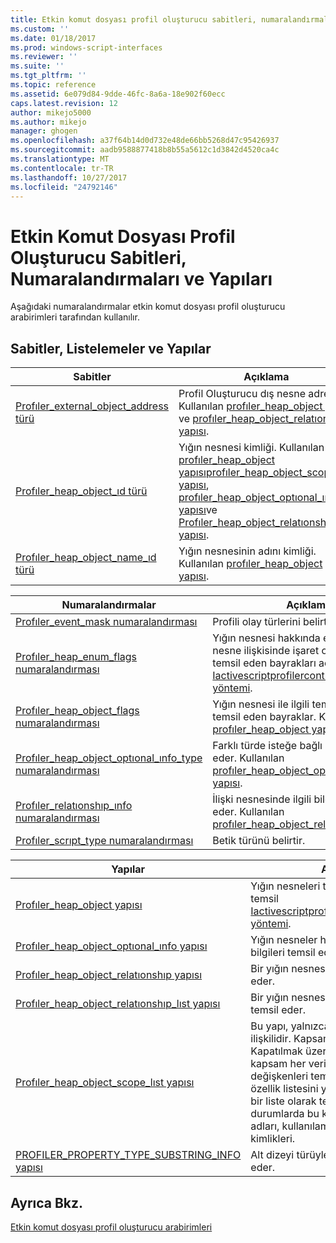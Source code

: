 ```yaml
---
title: Etkin komut dosyası profil oluşturucu sabitleri, numaralandırmaları ve yapıları | Microsoft Docs
ms.custom: ''
ms.date: 01/18/2017
ms.prod: windows-script-interfaces
ms.reviewer: ''
ms.suite: ''
ms.tgt_pltfrm: ''
ms.topic: reference
ms.assetid: 6e079d84-9dde-46fc-8a6a-18e902f60ecc
caps.latest.revision: 12
author: mikejo5000
ms.author: mikejo
manager: ghogen
ms.openlocfilehash: a37f64b14d0d732e48de66bb5268d47c95426937
ms.sourcegitcommit: aadb9588877418b8b55a5612c1d3842d4520ca4c
ms.translationtype: MT
ms.contentlocale: tr-TR
ms.lasthandoff: 10/27/2017
ms.locfileid: "24792146"
---
```

# <a name="active-script-profiler-constants-enumerations-and-structures"></a>Etkin Komut Dosyası Profil Oluşturucu Sabitleri, Numaralandırmaları ve Yapıları 
Aşağıdaki numaralandırmalar etkin komut dosyası profil oluşturucu arabirimleri tarafından kullanılır.  
  
## <a name="constants-enumerations-and-structures"></a>Sabitler, Listelemeler ve Yapılar  
  
|Sabitler|Açıklama|  
|---------------|-----------------|  
|[Profıler_external_object_address türü](../../winscript/reference/profiler-external-object-address-type.md)|Profil Oluşturucu dış nesne adresi. Kullanılan [profıler_heap_object yapısı](../../winscript/reference/profiler-heap-object-structure.md) ve [profıler_heap_object_relatıonshıp yapısı](../../winscript/reference/profiler-heap-object-relationship-structure.md).|  
|[Profıler_heap_object_ıd türü](../../winscript/reference/profiler-heap-object-id-type.md)|Yığın nesnesi kimliği. Kullanılan [profıler_heap_object yapısı](../../winscript/reference/profiler-heap-object-structure.md)[profıler_heap_object_scope_lıst yapısı](../../winscript/reference/profiler-heap-object-scope-list-structure.md), [profıler_heap_object_optıonal_ınfo yapısı](../../winscript/reference/profiler-heap-object-optional-info-structure.md)ve [Profıler_heap_object_relatıonshıp yapısı](../../winscript/reference/profiler-heap-object-relationship-structure.md).|  
|[Profıler_heap_object_name_ıd türü](../../winscript/reference/profiler-heap-object-name-id-type.md)|Yığın nesnesinin adını kimliği. Kullanılan [profıler_heap_object yapısı](../../winscript/reference/profiler-heap-object-structure.md).|  
  
|Numaralandırmalar|Açıklama|  
|------------------|-----------------|  
|[Profıler_event_mask numaralandırması](../../winscript/reference/profiler-event-mask-enumeration.md)|Profili olay türlerini belirtir.|  
|[Profıler_heap_enum_flags numaralandırması](../../winscript/reference/profiler-heap-enum-flags-enumeration.md)|Yığın nesnesi hakkında ek bilgi için bir nesne ilişkisinde işaret olup olmadığını temsil eden bayrakları açıktır. Kullanılan [Iactivescriptprofilercontrol5::enumheap2 yöntemi](../../winscript/reference/iactivescriptprofilercontrol5-enumheap2-method.md).|  
|[Profıler_heap_object_flags numaralandırması](../../winscript/reference/profiler-heap-object-flags-enumeration.md)|Yığın nesnesi ile ilgili temel bilgileri temsil eden bayraklar. Kullanılan [profıler_heap_object yapısı](../../winscript/reference/profiler-heap-object-structure.md).|  
|[Profıler_heap_object_optıonal_ınfo_type numaralandırması](../../winscript/reference/profiler-heap-object-optional-info-type-enumeration.md)|Farklı türde isteğe bağlı bilgileri temsil eder. Kullanılan [profıler_heap_object_optıonal_ınfo yapısı](../../winscript/reference/profiler-heap-object-optional-info-structure.md).|  
|[Profıler_relatıonshıp_ınfo numaralandırması](../../winscript/reference/profiler-relationship-info-enumeration.md)|İlişki nesnesinde ilgili bilgileri temsil eder. Kullanılan [profıler_heap_object_relatıonshıp yapısı](../../winscript/reference/profiler-heap-object-relationship-structure.md).|  
|[Profıler_scrıpt_type numaralandırması](../../winscript/reference/profiler-script-type-enumeration.md)|Betik türünü belirtir.|  
  
|Yapılar|Açıklama|  
|----------------|-----------------|  
|[Profıler_heap_object yapısı](../../winscript/reference/profiler-heap-object-structure.md)|Yığın nesneleri toplanan tarafından temsil [Iactivescriptprofilercontrol3::enumheap yöntemi](../../winscript/reference/iactivescriptprofilercontrol3-enumheap-method.md).|  
|[Profıler_heap_object_optıonal_ınfo yapısı](../../winscript/reference/profiler-heap-object-optional-info-structure.md)|Yığın nesneler hakkında isteğe bağlı bilgileri temsil eder.|  
|[Profıler_heap_object_relatıonshıp yapısı](../../winscript/reference/profiler-heap-object-relationship-structure.md)|Bir yığın nesnesinin bir ilişkiyi temsil eder.|  
|[Profıler_heap_object_relatıonshıp_lıst yapısı](../../winscript/reference/profiler-heap-object-relationship-list-structure.md)|Bir yığın nesnesine ait ilişki listesini temsil eder.|  
|[Profıler_heap_object_scope_lıst yapısı](../../winscript/reference/profiler-heap-object-scope-list-structure.md)|Bu yapı, yalnızca işlev nesneleri ile ilişkilidir. Kapsam listesinden Kapatılmak üzere işlevi kapsamların her kapsam her verilen kapsam değişkenleri temsil eden bir ilişkili özellik listesini yığın nesnesiyle olduğu bir liste olarak temsil eder. Bazı durumlarda bu kapsamda nesnelerin adları, kullanılamayabilir yalnızca kimlikleri.|  
|[PROFILER_PROPERTY_TYPE_SUBSTRING_INFO yapısı](../../winscript/reference/profiler-property-type-substring-info-structure.md)|Alt dizeyi türüyle ilgili bilgileri temsil eder.|  
  
## <a name="see-also"></a>Ayrıca Bkz.  
 [Etkin komut dosyası profil oluşturucu arabirimleri](../../winscript/reference/active-script-profiler-interfaces.md)